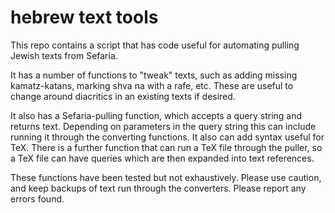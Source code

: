 # hebrew text tools

This repo contains a script that has code useful for automating pulling Jewish texts from Sefaria.

It has a number of functions to "tweak" texts, such as adding missing kamatz-katans, marking shva na with a rafe, etc.
These are useful to change around diacritics in an existing texts if desired.

It also has a Sefaria-pulling function, which accepts a query string and returns text.
Depending on parameters in the query string this can include running it through the converting functions.
It also can add syntax useful for TeX.
There is a further function that can run a TeX file through the puller, so a TeX file can have queries which are then expanded into text references.

These functions have been tested but not exhaustively.
Please use caution, and keep backups of text run through the converters.
Please report any errors found.
